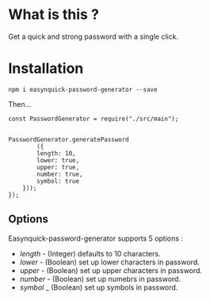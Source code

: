 # What is this ?

Get a quick and strong password with a single click.

# Installation

`npm i easynquick-password-generator --save`

Then...
```
const PasswordGenerator = require("./src/main");


PasswordGenerator.generatePassword
        ({
        length: 10, 
        lower: true, 
        upper: true,
        number: true,
        symbol: true
    }));
});
```
## Options 

Easynquick-password-generator supports 5 options :
* *length* - (Integer) defaults to 10 characters.
* *lower* -  (Boolean) set up lower characters in password.
* *upper* - (Boolean) set up upper characters in password.
* *number* - (Boolean) set up numebrs in password.
* *symbol* _ (Boolean) set up symbols in password.


